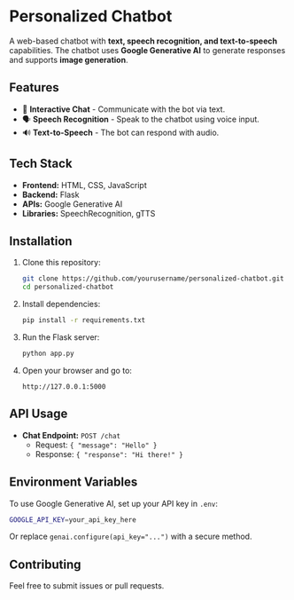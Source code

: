 # Personalized Chatbot

A web-based chatbot with **text, speech recognition, and text-to-speech** capabilities. The chatbot uses **Google Generative AI** to generate responses and supports **image generation**.

## Features

- 💬 **Interactive Chat** - Communicate with the bot via text.
- 🗣️ **Speech Recognition** - Speak to the chatbot using voice input.
- 🔊 **Text-to-Speech** - The bot can respond with audio.

## Tech Stack

- **Frontend:** HTML, CSS, JavaScript  
- **Backend:** Flask  
- **APIs:** Google Generative AI  
- **Libraries:** SpeechRecognition, gTTS  

## Installation

1. Clone this repository:
   ```sh
   git clone https://github.com/yourusername/personalized-chatbot.git
   cd personalized-chatbot
   ```

2. Install dependencies:
   ```sh
   pip install -r requirements.txt
   ```

3. Run the Flask server:
   ```sh
   python app.py
   ```

4. Open your browser and go to:
   ```
   http://127.0.0.1:5000
   ```

## API Usage

- **Chat Endpoint:** `POST /chat`
  - Request: `{ "message": "Hello" }`
  - Response: `{ "response": "Hi there!" }`  

## Environment Variables

To use Google Generative AI, set up your API key in `.env`:
```sh
GOOGLE_API_KEY=your_api_key_here
```
Or replace `genai.configure(api_key="...")` with a secure method.

## Contributing

Feel free to submit issues or pull requests.  


